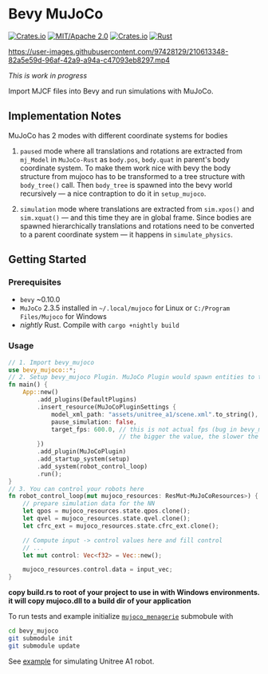 # Bevy MuJoCo

[![Crates.io](https://img.shields.io/crates/v/bevy_mujoco.svg)](https://crates.io/crates/bevy_mujoco)
[![MIT/Apache 2.0](https://img.shields.io/badge/license-MIT%2FApache-blue.svg)](https://github.com/bevyengine/bevy#license)
[![Crates.io](https://img.shields.io/crates/d/bevy_mujoco.svg)](https://crates.io/crates/bevy_mujoco)
[![Rust](https://github.com/stillonearth/bevy_mujoco/workflows/CI/badge.svg)](https://github.com/stillonearth/bevy_mujoco/actions)

https://user-images.githubusercontent.com/97428129/210613348-82a5e59d-96af-42a9-a94a-c47093eb8297.mp4

_This is work in progress_

Import MJCF files into Bevy and run simulations with MuJoCo.

## Implementation Notes

MuJoCo has 2 modes with different coordinate systems for bodies

1. `paused` mode where all translations and rotations are extracted from `mj_Model` in `MuJoCo-Rust` as `body.pos`, `body.quat` in parent's body coordinate system. To make them work nice with bevy the body structure from mujoco has to be transformed to a tree structure with `body_tree()` call. Then `body_tree` is spawned into the bevy world recursively — a nice contraption to do it in `setup_mujoco`.

2. `simulation` mode where translations are extracted from `sim.xpos()` and `sim.xquat()` — and this time they are in global frame. Since bodies are spawned hierarchically translations and rotations need to be converted to a parent coordinate system — it happens in `simulate_physics`.

## Getting Started

### Prerequisites

- `bevy` ~0.10.0
- `MuJoCo` 2.3.5 installed in `~/.local/mujoco` for Linux or `C:/Program Files/Mujoco` for Windows
- _nightly_ Rust. Compile with `cargo +nightly build`

### Usage

```rust
// 1. Import bevy_mujoco
use bevy_mujoco::*;
// 2. Setup bevy_mujoco Plugin. MuJoCo Plugin would spawn entities to the world
fn main() {
    App::new()
        .add_plugins(DefaultPlugins)
        .insert_resource(MuJoCoPluginSettings {
            model_xml_path: "assets/unitree_a1/scene.xml".to_string(),
            pause_simulation: false,
            target_fps: 600.0, // this is not actual fps (bug in bevy_mujoco),
                               // the bigger the value, the slower the simulation
        })
        .add_plugin(MuJoCoPlugin)
        .add_startup_system(setup)
        .add_system(robot_control_loop)
        .run();
}
// 3. You can control your robots here
fn robot_control_loop(mut mujoco_resources: ResMut<MuJoCoResources>) {
    // prepare simulation data for the NN
    let qpos = mujoco_resources.state.qpos.clone();
    let qvel = mujoco_resources.state.qvel.clone();
    let cfrc_ext = mujoco_resources.state.cfrc_ext.clone();

    // Compute input -> control values here and fill control
    // ...
    let mut control: Vec<f32> = Vec::new();

    mujoco_resources.control.data = input_vec;
}
```

**copy build.rs to root of your project to use in with Windows environments. it will copy mujoco.dll to a build dir of your application**

To run tests and example initialize [`mujoco_menagerie`](https://github.com/deepmind/mujoco_menagerie) submobule with

```bash
cd bevy_mujoco
git submodule init
git submodule update
```

See [example](https://github.com/stillonearth/bevy_quadruped_neural_control) for simulating Unitree A1 robot.
